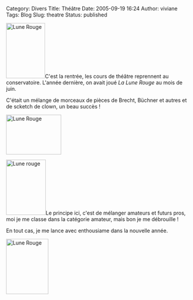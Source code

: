 Category: Divers
Title: Théâtre
Date: 2005-09-19 16:24
Author: viviane
Tags: Blog
Slug: theatre
Status: published

<img class="alignleft size-full wp-image-619" title="Lune Rouge" src="http://www.viviane-voyages.com/wp-content/uploads/2005/09/1.jpg" alt="Lune Rouge" width="106" height="150" />C'est la rentrée, les cours de théâtre reprennent au conservatoire. L'année dernière, on avait joué <em>La Lune Rouge </em>au mois de juin.

C'était un mélange de morceaux de pièces de Brecht, Büchner et autres et de scketch de clown, un beau succès !

<img class="aligncenter size-full wp-image-620" title="Lune Rouge" src="http://www.viviane-voyages.com/wp-content/uploads/2005/09/2.jpg" alt="Lune Rouge" width="150" height="108" />

<img class="alignleft size-full wp-image-621" title="Lune rouge" src="http://www.viviane-voyages.com/wp-content/uploads/2005/09/3.jpg" alt="Lune rouge" width="108" height="150" />Le principe ici, c'est de mélanger amateurs et futurs pros, moi je me classe dans la catégorie amateur, mais bon je me débrouille !

En tout cas, je me lance avec enthousiame dans la nouvelle année.

<img class="aligncenter size-full wp-image-622" title="Lune Rouge" src="http://www.viviane-voyages.com/wp-content/uploads/2005/09/4.jpg" alt="Lune Rouge" width="115" height="150" />